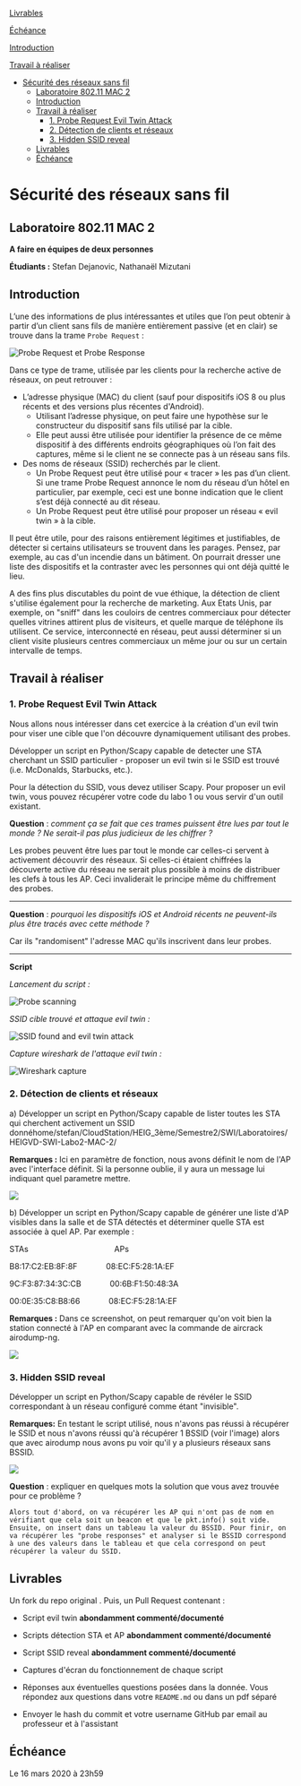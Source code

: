 [Livrables](#livrables)

[Échéance](#échéance)

[Introduction](#introduction)

[Travail à réaliser](#travail-à-réaliser)

- [Sécurité des réseaux sans fil](#s%c3%a9curit%c3%a9-des-r%c3%a9seaux-sans-fil)
  - [Laboratoire 802.11 MAC 2](#laboratoire-80211-mac-2)
  - [Introduction](#introduction)
  - [Travail à réaliser](#travail-%c3%a0-r%c3%a9aliser)
    - [1. Probe Request Evil Twin Attack](#1-probe-request-evil-twin-attack)
    - [2. Détection de clients et réseaux](#2-d%c3%a9tection-de-clients-et-r%c3%a9seaux)
    - [3. Hidden SSID reveal](#3-hidden-ssid-reveal)
  - [Livrables](#livrables)
  - [Échéance](#%c3%89ch%c3%a9ance)

# Sécurité des réseaux sans fil

## Laboratoire 802.11 MAC 2

__A faire en équipes de deux personnes__

**Étudiants :** Stefan Dejanovic, Nathanaël Mizutani

## Introduction

L’une des informations de plus intéressantes et utiles que l’on peut obtenir à partir d’un client sans fils de manière entièrement passive (et en clair) se trouve dans la trame ``Probe Request`` :

![Probe Request et Probe Response](images/probes.png)

Dans ce type de trame, utilisée par les clients pour la recherche active de réseaux, on peut retrouver :

* L’adresse physique (MAC) du client (sauf pour dispositifs iOS 8 ou plus récents et des versions plus récentes d'Android). 
	* Utilisant l’adresse physique, on peut faire une hypothèse sur le constructeur du dispositif sans fils utilisé par la cible.
	* Elle peut aussi être utilisée pour identifier la présence de ce même dispositif à des différents endroits géographiques où l’on fait des captures, même si le client ne se connecte pas à un réseau sans fils.
* Des noms de réseaux (SSID) recherchés par le client.
	* Un Probe Request peut être utilisé pour « tracer » les pas d’un client. Si une trame Probe Request annonce le nom du réseau d’un hôtel en particulier, par exemple, ceci est une bonne indication que le client s’est déjà connecté au dit réseau. 
	* Un Probe Request peut être utilisé pour proposer un réseau « evil twin » à la cible.

Il peut être utile, pour des raisons entièrement légitimes et justifiables, de détecter si certains utilisateurs se trouvent dans les parages. Pensez, par exemple, au cas d'un incendie dans un bâtiment. On pourrait dresser une liste des dispositifs et la contraster avec les personnes qui ont déjà quitté le lieu.

A des fins plus discutables du point de vue éthique, la détection de client s'utilise également pour la recherche de marketing. Aux Etats Unis, par exemple, on "sniff" dans les couloirs de centres commerciaux pour détecter quelles vitrines attirent plus de visiteurs, et quelle marque de téléphone ils utilisent. Ce service, interconnecté en réseau, peut aussi déterminer si un client visite plusieurs centres commerciaux un même jour ou sur un certain intervalle de temps.

## Travail à réaliser

### 1. Probe Request Evil Twin Attack

Nous allons nous intéresser dans cet exercice à la création d'un evil twin pour viser une cible que l'on découvre dynamiquement utilisant des probes.

Développer un script en Python/Scapy capable de detecter une STA cherchant un SSID particulier - proposer un evil twin si le SSID est trouvé (i.e. McDonalds, Starbucks, etc.).

Pour la détection du SSID, vous devez utiliser Scapy. Pour proposer un evil twin, vous pouvez récupérer votre code du labo 1 ou vous servir d'un outil existant.

__Question__ : *comment ça se fait que ces trames puissent être lues par tout le monde ? Ne serait-il pas plus judicieux de les chiffrer ?*

<p>Les probes peuvent être lues par tout le monde car celles-ci servent à activement découvrir des réseaux. Si celles-ci étaient chiffrées la découverte active du réseau ne serait plus possible à moins de distribuer les clefs à tous les AP. Ceci invaliderait le principe même du chiffrement des probes.</p>

---

__Question__ : *pourquoi les dispositifs iOS et Android récents ne peuvent-ils plus être tracés avec cette méthode ?*

<p>Car ils "randomisent" l'adresse MAC qu'ils inscrivent dans leur probes.</p>

---

**Script**

*Lancement du script :*

![Probe scanning](images/ProbeScanning.png)

*SSID cible trouvé et attaque evil twin :*

![SSID found and evil twin attack](images/ProbeFound_EvilTwin.png)

*Capture wireshark de l'attaque evil twin :*

![Wireshark capture](images/Beacon_evilTwin_Wireshark.png)


### 2. Détection de clients et réseaux

a) Développer un script en Python/Scapy capable de lister toutes les STA qui cherchent activement un SSID donnéhome/stefan/CloudStation/HEIG_3ème/Semestre2/SWI/Laboratoires/HEIGVD-SWI-Labo2-MAC-2/

**Remarques :** Ici en paramètre de fonction, nous avons définit le nom de l'AP avec l'interface définit. Si la personne oublie, il y aura un message lui indiquant quel parametre mettre.

![](images/Step2a.png)

b) Développer un script en Python/Scapy capable de générer une liste d'AP visibles dans la salle et de STA détectés et déterminer quelle STA est associée à quel AP. Par exemple :

STAs &nbsp; &nbsp; &nbsp; &nbsp; &nbsp; &nbsp; &nbsp; &nbsp; &nbsp; &nbsp; &nbsp; &nbsp; &nbsp; &nbsp; &nbsp; &nbsp; &nbsp; &nbsp; &nbsp; APs

B8:17:C2:EB:8F:8F &nbsp; &nbsp; &nbsp; &nbsp; &nbsp; &nbsp; 08:EC:F5:28:1A:EF

9C:F3:87:34:3C:CB &nbsp; &nbsp; &nbsp; &nbsp; &nbsp; &nbsp; 00:6B:F1:50:48:3A

00:0E:35:C8:B8:66 &nbsp; &nbsp; &nbsp; &nbsp; &nbsp; &nbsp; 08:EC:F5:28:1A:EF

**Remarques :** Dans ce screenshot, on peut remarquer qu'on voit bien la station connecté à l'AP en comparant avec la commande de aircrack airodump-ng.

![](images/Step2b.png)

### 3. Hidden SSID reveal

Développer un script en Python/Scapy capable de révéler le SSID correspondant à un réseau configuré comme étant "invisible".

**Remarques:** En testant le script utilisé, nous n'avons pas réussi à récupérer le SSID et nous n'avons réussi qu'à récupérer 1 BSSID (voir l'image) alors que avec airodump nous avons pu voir qu'il y a plusieurs réseaux sans BSSID.

![](images/Step3.jpg)

__Question__ : expliquer en quelques mots la solution que vous avez trouvée pour ce problème ?

```
Alors tout d'abord, on va récupérer les AP qui n'ont pas de nom en vérifiant que cela soit un beacon et que le pkt.info() soit vide. Ensuite, on insert dans un tableau la valeur du BSSID. Pour finir, on va récupérer les "probe responses" et analyser si le BSSID correspond à une des valeurs dans le tableau et que cela correspond on peut récupérer la valeur du SSID.
```



## Livrables

Un fork du repo original . Puis, un Pull Request contenant :

- Script evil twin __abondamment commenté/documenté__

- Scripts détection STA et AP __abondamment commenté/documenté__

- Script SSID reveal __abondamment commenté/documenté__

- Captures d'écran du fonctionnement de chaque script

-	Réponses aux éventuelles questions posées dans la donnée. Vous répondez aux questions dans votre ```README.md``` ou dans un pdf séparé

-	Envoyer le hash du commit et votre username GitHub par email au professeur et à l'assistant


## Échéance

Le 16 mars 2020 à 23h59

